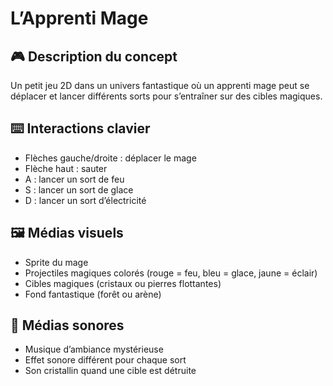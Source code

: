 # L’Apprenti Mage  

## 🎮 Description du concept  
Un petit jeu 2D dans un univers fantastique où un apprenti mage peut se déplacer et lancer différents sorts pour s’entraîner sur des cibles magiques.  

## ⌨️ Interactions clavier  
- Flèches gauche/droite : déplacer le mage  
- Flèche haut : sauter  
- A : lancer un sort de feu  
- S : lancer un sort de glace  
- D : lancer un sort d’électricité  

## 🖼️ Médias visuels  
- Sprite du mage  
- Projectiles magiques colorés (rouge = feu, bleu = glace, jaune = éclair)  
- Cibles magiques (cristaux ou pierres flottantes)  
- Fond fantastique (forêt ou arène)  

## 🎵 Médias sonores  
- Musique d’ambiance mystérieuse  
- Effet sonore différent pour chaque sort  
- Son cristallin quand une cible est détruite  
